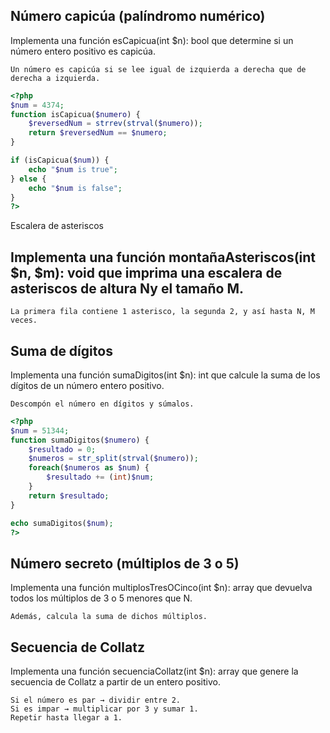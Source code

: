 ## Número capicúa (palíndromo numérico)

Implementa una función esCapicua(int $n): bool que determine si un número entero positivo es capicúa.

    Un número es capicúa si se lee igual de izquierda a derecha que de derecha a izquierda.

```php
<?php
$num = 4374;
function isCapicua($numero) {
    $reversedNum = strrev(strval($numero));
    return $reversedNum == $numero;
}

if (isCapicua($num)) {
    echo "$num is true";
} else {
    echo "$num is false";
}
?>
```


Escalera de asteriscos

## Implementa una función montañaAsteriscos(int $n, $m): void que imprima una escalera de asteriscos de altura Ny el tamaño M.

    La primera fila contiene 1 asterisco, la segunda 2, y así hasta N, M veces.


## Suma de dígitos

Implementa una función sumaDigitos(int $n): int que calcule la suma de los dígitos de un número entero positivo.

    Descompón el número en dígitos y súmalos.


```php
<?php
$num = 51344;
function sumaDigitos($numero) {
    $resultado = 0;
    $numeros = str_split(strval($numero));
    foreach($numeros as $num) {
        $resultado += (int)$num;
    }
    return $resultado;
}

echo sumaDigitos($num);
?>
```

## Número secreto (múltiplos de 3 o 5)

Implementa una función multiplosTresOCinco(int $n): array que devuelva todos los múltiplos de 3 o 5 menores que N.

    Además, calcula la suma de dichos múltiplos.



## Secuencia de Collatz

Implementa una función secuenciaCollatz(int $n): array que genere la secuencia de Collatz a partir de un entero positivo.

    Si el número es par → dividir entre 2.
    Si es impar → multiplicar por 3 y sumar 1.
    Repetir hasta llegar a 1.
